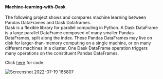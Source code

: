 #### Machine-learning-with-Dask
The following project shows and compares machine learning between Pandas DataFrames and Dask Dataframes.  
Dask is a flexible library for parallel computing in Python. A Dask DataFrame is a large parallel DataFrame composed of many smaller Pandas DataFrames, split along the index. These Pandas DataFrames may live on disk for larger-than-memory computing on a single machine, or on many different machines in a cluster. One Dask DataFrame operation triggers many operations on the constituent Pandas DataFrames.

Click [here](https://github.com/sarmad9987/Machine-learning-with-Dask/blob/main/DASK.ipynb) for code. 

![Screenshot 2022-07-19 165807](https://user-images.githubusercontent.com/90148389/179795960-514a4fc2-9499-45e8-bb0e-ece262e134c6.jpg)
